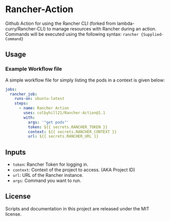 # Rancher-Action

Github Action for using the Rancher CLI (forked from lambda-curry/Rancher-CLI) to manage resources with Rancher during an action.
Commands will be executed using the following syntax: `rancher {Supplied-Command}`

## Usage

### Example Workflow file

A simple workflow file for simply listing the pods in a context is given below:

```yaml
jobs:
  rancher_job:
    runs-on: ubuntu-latest
    steps:
      - name: Rancher Action
        uses: colbyhill21/Rancher-Action@1.1
        with:
          args: '"get pods"'
          token: ${{ secrets.RANCHER_TOKEN }}
          context: ${{ secrets.RANCHER_CONTEXT }}
          url: ${{ secrets.RANCHER_URL }}
```

## Inputs

- `token`: Rancher Token for logging in.
- `context`: Context of the project to access. (AKA Project ID)
- `url`: URL of the Rancher instance.
- `args`: Command you want to run.

## License

Scripts and documentation in this project are released under the MIT license.

